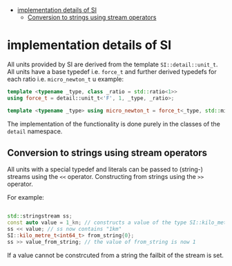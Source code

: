 - [implementation details of SI](#implementation-details-of-si)
  - [Conversion to strings using stream operators](#conversion-to-strings-using-stream-operators)

# implementation details of SI

All units provided by SI are derived from the template `SI::detail::unit_t`. All units have a base typedef i.e.  `force_t` and further derived typedefs for each ratio i.e. `micro_newton_t`
u
example:
```cpp
template <typename _type, class _ratio = std::ratio<1>>
using force_t = detail::unit_t<'F', 1, _type, _ratio>;

template <typename _type> using micro_newton_t = force_t<_type, std::micro>;
```

The implementation of the functionality is done purely in the classes of the `detail` namespace. 

## Conversion to strings using stream operators 

All units with a special typedef and literals can be passed to (string-) streams using the `<<` operator. Constructing from strings using the `>>` operator. 

For example:
```cpp

std::stringstream ss;
const auto value = 1_km; // constructs a value of the type SI::kilo_metre_t
ss << value; // ss now contains "1km"
SI::kilo_metre_t<int64_t> from_string{0};
ss >> value_from_string; // the value of from_string is now 1
```

If a value cannot be constrcuted from a string the failbit of the stream is set. 